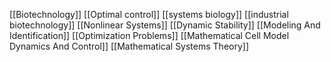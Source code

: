 [[Biotechnology]]
[[Optimal control]]
[[systems biology]]
[[industrial biotechnology]]
[[Nonlinear Systems]]
[[Dynamic Stability]]
[[Modeling And Identification]]
[[Optimization Problems]]
[[Mathematical Cell Model Dynamics And Control]]
[[Mathematical Systems Theory]]
